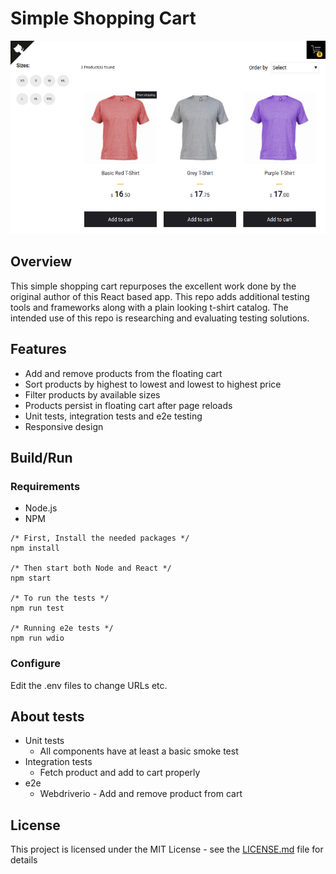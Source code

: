 # Simple Shopping Cart<br>

<p align="center">
  <img src="./doc/react-shopping-cart.png">
</p>

## Overview

This simple shopping cart repurposes the excellent work done by the original
author of this React based app.  This repo adds additional testing tools and
frameworks along with a plain looking t-shirt catalog.  The intended use of
this repo is researching and evaluating testing solutions.

## Features

- Add and remove products from the floating cart
- Sort products by highest to lowest and lowest to highest price
- Filter products by available sizes
- Products persist in floating cart after page reloads
- Unit tests, integration tests and e2e testing
- Responsive design

## Build/Run

### Requirements

- Node.js
- NPM
```
/* First, Install the needed packages */
npm install

/* Then start both Node and React */
npm start

/* To run the tests */
npm run test

/* Running e2e tests */
npm run wdio
```
### Configure

Edit the .env files to change URLs etc.

## About tests

- Unit tests
  - All components have at least a basic smoke test
- Integration tests
  - Fetch product and add to cart properly
- e2e
  - Webdriverio - Add and remove product from cart

## License

This project is licensed under the MIT License - see the [LICENSE.md](LICENSE.md) file for details
